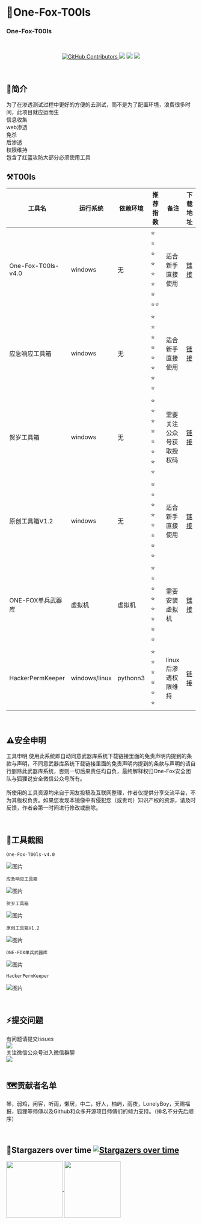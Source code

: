 # :fox_face:One-Fox-T00ls

###  One-Fox-T00ls

<br/>
  <p align="center">
    <a href="https://www.one-fox.cn/">
      <img alt="GitHub Contributors" src="https://img.shields.io/badge/%E5%AE%89%E5%85%A8%E5%9B%A2%E9%98%9F-One--fox-pink" />
    </a>
    <img src="https://img.shields.io/badge/%E5%BE%AE%E4%BF%A1%E5%85%AC%E4%BC%97%E5%8F%B7-%E7%8B%90%E7%8B%B8%E8%AF%B4%E5%AE%89%E5%85%A8-green">
    <img src="https://badgen.net/github/stars/One-Fox-Security-Team/One-Fox-T00ls/?icon=github&color=black">
    <a href="https://github.com/One-Fox-Security-Team/One-Fox-T00ls/issues"><img src="https://badgen.net/github/issues/One-Fox-Security-Team/One-Fox-T00ls"></a>
</p>
<br/>

## :triangular_flag_on_post:简介
为了在渗透测试过程中更好的方便的去测试，而不是为了配置环境，浪费很多时间，此项目就应运而生
<br/>信息收集
<br/>web渗透
<br/>免杀
<br/>后渗透
<br/>权限维持
<br/>包含了红蓝攻防大部分必须使用工具


## :hammer_and_pick:T00ls
| 工具名             | 运行系统      | 依赖环境 | 推荐指数                                                     | 备注                     | 下载地址                                                     |
| ------------------ | ------------- | -------- | ------------------------------------------------------------ | ------------------------ | ------------------------------------------------------------ |
| One-Fox-T00ls-v4.0 | windows       | 无       | :star: :star: :star: :star: :star: :star: :star: :star::star: | 适合新手直接使用         |<a href="https://pan.baidu.com/s/18ffwTaESerHbwuQt2c29Pw?pwd=ofox">链接</a>  |
| 应急响应工具箱     | windows       | 无       | :star: :star: :star: :star: :star: :star: :star: :star:      | 适合新手直接使用         | <a href="https://pan.baidu.com/s/1aLe78CmKu61-f7H5lZgdBg?pwd=ofox">链接</a> |
| 贺岁工具箱         | windows       | 无       | :star: :star: :star: :star: :star: :star: :star: :star:      | 需要关注公众号获取授权码 | <a href="https://pan.baidu.com/s/1HsHU-JuEfIs--7ZuYLYFmw?pwd=ofox">链接</a> |
| 原创工具箱V1.2     | windows       | 无       | :star: :star: :star: :star: :star: :star: :star: :star:      | 适合新手直接使用         | <a href="https://pan.baidu.com/s/1z26Wyki0ZNEwp2YN-Flk8Q?pwd=ofox">链接</a> |
| ONE-FOX单兵武器库  | 虚拟机        | 虚拟机   | :star: :star: :star: :star: :star: :star: :star: :star:      | 需要安装虚拟机           | <a href="https://pan.baidu.com/s/1D4jOaQHM7LUfFgrso5IhKA?pwd=ofox">链接</a> |
| HackerPermKeeper   | windows/linux | pythonn3 | :star: :star: :star: :star: :star: :star:                    | linux后渗透权限维持      | <a href="https://github.com/RuoJi6/HackerPermKeeper">链接</a> |

<br/>

## :warning:安全申明
工具申明
使用此系统即自动同意武器库系统下载链接里面的免责声明内提到的条款与声明，不同意武器库系统下载链接里面的免责声明内提到的条款与声明的请自行删除此武器库系统，否则一切后果责任均自负，最终解释权归One-Fox安全团队与狐狸说安全微信公众号所有。
<br/><br/>
所使用的工具资源均来自于网友投稿及互联网整理，作者仅提供分享交流平台，不为其版权负责。如果您发现本镜像中有侵犯您（或贵司）知识产权的资源，请及时反馈，作者会第一时间进行修改或删除。

<br/>


## :rocket:工具截图
```
One-Fox-T00ls-v4.0 
```
![图片](https://github.com/One-Fox-Security-Team/One-Fox-T00ls/assets/141384004/66031b60-4409-48fd-8cfe-15175aeb51fb)
```
应急响应工具箱
```
![图片](https://github.com/One-Fox-Security-Team/One-Fox-T00ls/assets/141384004/da5d8c09-b99d-488a-8b93-802a3d2b73ce)

```
贺岁工具箱
```
![图片](https://github.com/One-Fox-Security-Team/One-Fox-T00ls/assets/141384004/e4da0e4b-1299-41e7-aadc-21daedaa6e3b)
```
原创工具箱V1.2
```
![图片](https://github.com/One-Fox-Security-Team/One-Fox-T00ls/assets/141384004/e0b79776-1079-4051-9bec-6bff878ffd96)
```
ONE-FOX单兵武器库
```
![图片](https://github.com/One-Fox-Security-Team/One-Fox-T00ls/assets/141384004/aad883dd-b97c-429e-a56d-1763753106ff)
```
HackerPermKeeper
```
![图片](https://github.com/One-Fox-Security-Team/One-Fox-T00ls/assets/141384004/81690435-17a7-437e-9e16-3bdf866199a8)


<br/>

## :zap:提交问题
有问题请提交issues<br/>
<a href="https://github.com/One-Fox-Security-Team/One-Fox-T00ls/issues"><img src="https://badgen.net/github/issues/One-Fox-Security-Team/One-Fox-T00ls"></a>
<br/>
关注微信公众号进入微信群聊 
<br/><img src="https://img.shields.io/badge/微信公众号-狐狸说安全-green">
<br/><br/>

## :world_map:贡献者名单
琴，弱鸡，闲客，听雨，懒居，中二，好人，柚屿，雨夜，LonelyBoy，天赐福报，狐狸等师傅以及Github和众多开源项目师傅们的倾力支持。（排名不分先后顺序）

<br/>

## :star2:Stargazers over time [![Stargazers over time](https://starchart.cc/One-Fox-Security-Team/One-Fox-T00ls.svg)](https://starchart.cc/One-Fox-Security-Team/One-Fox-T00ls)

<a href="https://github.com/One-Fox-Security-Team">
  <img height=150 align="center" src="https://github-readme-stats.vercel.app/api?username=One-Fox-Security-Team"/>
</a>
<a href="https://github.com/One-Fox-Security-Team/One-Fox-T00ls">
  <img height=150 align="center" src="https://github-readme-stats.vercel.app/api/top-langs?username=One-Fox-Security-Team&layout=compact&langs_count=8&card_width=320" />
</a>
